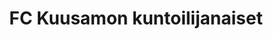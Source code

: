 ---
title: FC Kuusamon kuntoilijanaiset
image01: ../images/fckuusamo.webp
ruka: ye
aktiviteetti: ye
slug:
update: 2022-03-28-17:05
products: Kuusamon kuntoilijanaisten vuorot on ma 19-20 to 19.30-20.30  Su 19.30-20.30 Kertakäynnin hinta on 5€ (tasaraha) pelit järjestetään, jos riittävästi pelaajia saadaan kasaan.  Ryhmämme sivuilla tehdään ennakkoilmoittautuminen.
---
